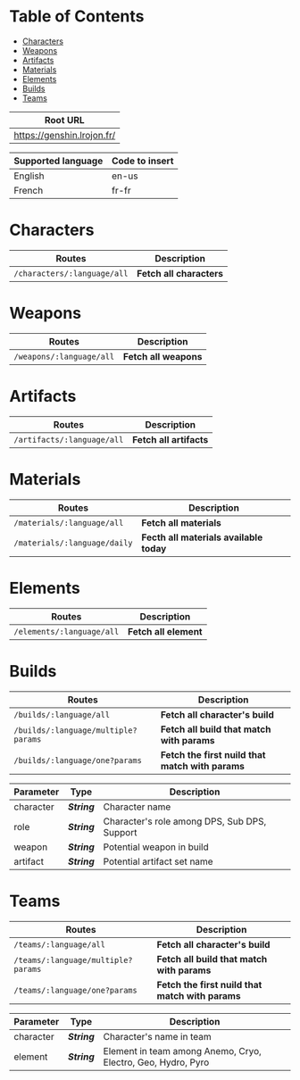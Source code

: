 # Table of Contents
- [Characters](#characters)
- [Weapons](#weapons)
- [Artifacts](#artifacts)
- [Materials](#materials)
- [Elements](#elements)
- [Builds](#builds)
- [Teams](#teams)

| Root URL                 |
|--------------------------|
|https://genshin.lrojon.fr/|

| Supported language | Code to insert |
| ------------------ | -------------- |
| English            | en-us          |
| French             | fr-fr          |

# Characters

| Routes                        | Description              |
| ----------------------------- | ------------------------ |
| ``/characters/:language/all`` | __Fetch all characters__ |

# Weapons

| Routes                     | Description           |
| -------------------------- | --------------------- |
| ``/weapons/:language/all`` | __Fetch all weapons__ |

# Artifacts

| Routes                       | Description             |
| ---------------------------- | ----------------------- |
| ``/artifacts/:language/all`` | __Fetch all artifacts__ |

# Materials

| Routes                         | Description                             |
| ------------------------------ | --------------------------------------- |
| ``/materials/:language/all``   | __Fetch all materials__                 |
| ``/materials/:language/daily`` | __Fecth all materials available today__ |

# Elements

| Routes                      | Description           |
| --------------------------- | --------------------- |
| ``/elements/:language/all`` | __Fetch all element__ |

# Builds

| Routes                                | Description                                      |
| ------------------------------------- | ------------------------------------------------ |
| ``/builds/:language/all``             | __Fetch all character's build__                  |
| ``/builds/:language/multiple?params`` | __Fetch all build that match with params__       |
| ``/builds/:language/one?params``      | __Fetch the first nuild that match with params__ |

| Parameter | Type         | Description                                  |
| --------- | ------------ | -------------------------------------------- |
| character | ___String___ | Character name                               |
| role      | ___String___ | Character's role among DPS, Sub DPS, Support |
| weapon    | ___String___ | Potential weapon in build                    |
| artifact  | ___String___ | Potential artifact set name                  |

# Teams

| Routes                               | Description                                      |
| ------------------------------------ | ------------------------------------------------ |
| ``/teams/:language/all``             | __Fetch all character's build__                  |
| ``/teams/:language/multiple?params`` | __Fetch all build that match with params__       |
| ``/teams/:language/one?params``      | __Fetch the first nuild that match with params__ |

| Parameter | Type         | Description                                                  |
| --------- | ------------ | ------------------------------------------------------------ |
| character | ___String___ | Character's name in team                                     |
| element   | ___String___ | Element in team among Anemo, Cryo, Electro, Geo, Hydro, Pyro |
